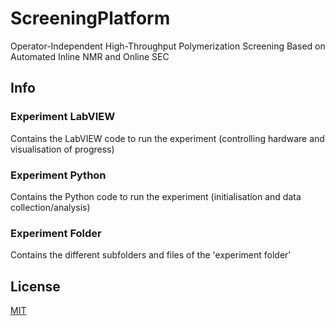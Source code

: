 # ScreeningPlatform
Operator-Independent High-Throughput Polymerization Screening Based on Automated Inline NMR and Online SEC
## Info

### Experiment LabVIEW
Contains the LabVIEW code to run the experiment (controlling hardware and visualisation of progress)

### Experiment Python 
Contains the Python code to run the experiment (initialisation and data collection/analysis)

### Experiment Folder
Contains the different subfolders and files of the 'experiment folder'


## License
[MIT](https://choosealicense.com/licenses/mit/)
